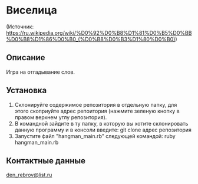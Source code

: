 # Виселица
(Источник: https://ru.wikipedia.org/wiki/%D0%92%D0%B8%D1%81%D0%B5%D0%BB%D0%B8%D1%86%D0%B0_(%D0%B8%D0%B3%D1%80%D0%B0))

## Описание
Игра на отгадывание слов.

## Установка

1. Склонируйте содержимое репозитория в отдельную папку, для этого скоприуйте адрес репоитория (нажмите зеленую кнопку в правом верхнем углу репозитория).
2. В командной зайдите в ту папку, в которую вы хотите склонировать данную программу и в консоли введите: git clone адрес репозитория
3. Запустите файл "hangman_main.rb" следующей командой: ruby hangman_main.rb

## Контактные данные
den_rebrov@list.ru
